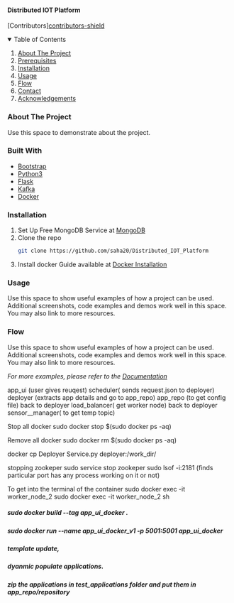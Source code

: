 #### Distributed IOT Platform

[Contributors][contributors-shield][contributors-url]

<!-- TABLE OF CONTENTS -->
<details open="open">
  <summary>Table of Contents</summary>
  <ol>
    <li><a href="#about-the-project">About The Project</a></li>
    <li><a href="#prerequisites">Prerequisites</a></li>
    <li><a href="#installation">Installation</a></li>
    <li><a href="#usage">Usage</a></li>
    <li><a href="#flow">Flow</a></li>
    <li><a href="#contact">Contact</a></li>
    <li><a href="#acknowledgements">Acknowledgements</a></li>
  </ol>
</details>

### About The Project

Use this space to demonstrate about the project.

### Built With

* [Bootstrap](https://getbootstrap.com)
* [Python3](https://www.python.org/)
* [Flask](https://flask.palletsprojects.com/en/2.0.x/)
* [Kafka](https://kafka.apache.org/)
* [Docker](https://www.docker.com/)

### Installation

1. Set Up Free MongoDB Service at [MongoDB](https://www.mongodb.com/cloud/atlas)
2. Clone the repo
   ```sh
   git clone https://github.com/saha20/Distributed_IOT_Platform
   ```
3. Install docker
   Guide available at [Docker Installation](https://docs.docker.com/engine/install/ubuntu/)


<!-- USAGE EXAMPLES -->
### Usage

Use this space to show useful examples of how a project can be used. Additional screenshots, code examples and demos work well in this space. You may also link to more resources.

### Flow

Use this space to show useful examples of how a project can be used. Additional screenshots, code examples and demos work well in this space. You may also link to more resources.

_For more examples, please refer to the [Documentation](https://example.com)_

app_ui (user gives reuqest)
scheduler( sends request.json to deployer)
deployer (extracts app details and go to app_repo)
app_repo (to get config file)
back to deployer
load_balancer( get worker  node)
back to deployer
sensor__manager( to get temp topic)

Stop all docker 
    sudo docker stop $(sudo docker ps -aq)



Remove all docker
    sudo docker rm $(sudo docker ps -aq)

docker cp Deployer  Service.py deployer:/work_dir/

stopping zookeper
    sudo service stop zookeper
    sudo lsof -i:2181 (finds particular port has any process working on it or not)
    
To get into the terminal of the container
    sudo docker exec -it worker_node_2
    sudo docker exec -it worker_node_2 sh

##### sudo docker build --tag app_ui_docker .
##### sudo docker run --name app_ui_docker_v1 -p 5001:5001  app_ui_docker
##### template update,
##### dyanmic populate applications.
##### zip the applications in test_applications folder and put them in app_repo/repository
    
<!-- MARKDOWN LINKS & IMAGES -->
[contributors-url]: https://github.com/saha20/Distributed_IOT_Platform/graphs/contributors
